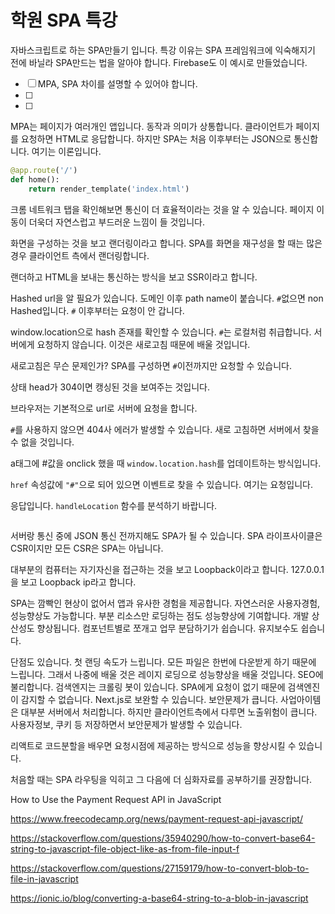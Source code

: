 # 학원 SPA 특강

자바스크립트로 하는 SPA만들기 입니다. 특강 이유는 SPA 프레임워크에 익숙해지기 전에 바닐라 SPA만드는 법을 알아야 합니다. Firebase도 이 예시로 만들었습니다.

- [ ] MPA, SPA 차이를 설명할 수 있어야 합니다.
- [ ]
- [ ]

MPA는 페이지가 여러개인 앱입니다. 동작과 의미가 상통합니다. 클라이언트가 페이지를 요청하면 HTML로 응답합니다. 하지만 SPA는 처음 이후부터는 JSON으로 통신합니다. 여기는 이론입니다.

```py
@app.route('/')
def home():
    return render_template('index.html')
```

크롬 네트워크 탭을 확인해보면 통신이 더 효율적이라는 것을 알 수 있습니다. 페이지 이동이 더욱더 자연스럽고 부드러운 느낌이 들 것입니다.

화면을 구성하는 것을 보고 랜더링이라고 합니다. SPA를 화면을 재구성을 할 때는 많은 경우 클라이언트 측에서 랜더링합니다.

랜더하고 HTML을 보내는 통신하는 방식을 보고 SSR이라고 합니다.

Hashed url을 알 필요가 있습니다. 도메인 이후 path name이 붙습니다. `#`없으면 non Hashed입니다. `#` 이후부터는 요청이 안 갑니다.

window.location으로 hash 존재를 확인할 수 있습니다. `#`는 로컬처럼 취급합니다. 서버에게 요청하지 않습니다. 이것은 새로고침 때문에 배울 것입니다.

새로고침은 무슨 문제인가? SPA를 구성하면 `#`이전까지만 요청할 수 있습니다.

상태 head가 304이면 캥싱된 것을 보여주는 것입니다.

브라우저는 기본적으로 url로 서버에 요청을 합니다.

`#`를 사용하지 않으면 404사 에러가 발생할 수 있습니다. 새로 고침하면 서버에서 찾을 수 없을 것입니다.

a태그에 #값을 onclick 했을 때 `window.location.hash`를 업데이트하는 방식입니다.

`href` 속성값에 `"#"`으로 되어 있으면 이벤트로 찾을 수 있습니다. 여기는 요청입니다.

응답입니다. `handleLocation` 함수를 분석하기 바랍니다.

```js

```

서버랑 통신 중에 JSON 통신 전까지해도 SPA가 될 수 있습니다. SPA 라이프사이클은 CSR이지만 모든 CSR은 SPA는 아닙니다.

대부분의 컴퓨터는 자기자신을 접근하는 것을 보고 Loopback이라고 합니다. 127.0.0.1을 보고 Loopback ip라고 합니다.

SPA는 깜빡인 현상이 없어서 앱과 유사한 경험을 제공합니다. 자연스러운 사용자경험, 성능향상도 가능합니다. 부분 리소스만 로딩하는 점도 성능향상에 기여합니다. 개발 상산성도 향상됩니다. 컴포넌트별로 쪼개고 업무 분담하기가 쉽습니다. 유지보수도 쉽습니다.

단점도 있습니다. 첫 랜딩 속도가 느립니다. 모든 파일은 한번에 다운받게 하기 때문에 느립니다. 그래서 나중에 배울 것은 레이지 로딩으로 성능향상을 배울 것입니다. SEO에 불리합니다. 검색엔지는 크롤링 봇이 있습니다. SPA에게 요청이 없기 때문에 검색엔진이 감지할 수 없습니다. Next.js로 보완할 수 있습니다. 보안문제가 큽니다. 사업아이템은 대부분 서버에서 처리합니다. 하지만 클라이언트측에서 다루면 노출위험이 큽니다. 사용자정보, 쿠키 등 저장하면서 보안문제가 발생할 수 있습니다.

리액트로 코드분할을 배우면 요청시점에 제공하는 방식으로 성능을 향상시킬 수 있습니다.

처음할 때는 SPA 라우팅을 익히고 그 다음에 더 심화자료를 공부하기를 권장합니다.

How to Use the Payment Request API in JavaScript

https://www.freecodecamp.org/news/payment-request-api-javascript/

https://stackoverflow.com/questions/35940290/how-to-convert-base64-string-to-javascript-file-object-like-as-from-file-input-f

https://stackoverflow.com/questions/27159179/how-to-convert-blob-to-file-in-javascript

https://ionic.io/blog/converting-a-base64-string-to-a-blob-in-javascript
